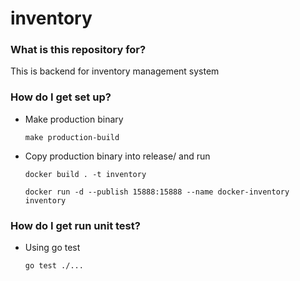 # inventory

### What is this repository for? ###
This is backend for inventory management system

### How do I get set up? ###
* Make production binary
    
    `make production-build`
    
* Copy production binary into release/ and run
    
    `docker build . -t inventory`
    
    `docker run -d --publish 15888:15888 --name docker-inventory inventory `
    
### How do I get run unit test? ###
* Using go test

    `go test ./... `
